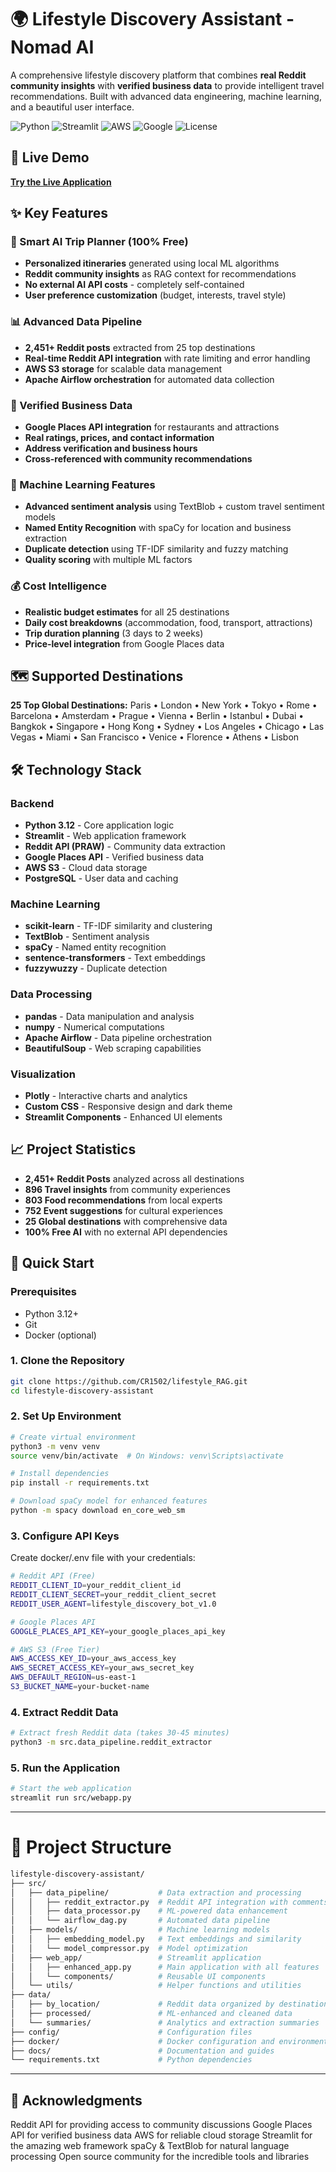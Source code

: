 # 🌍 Lifestyle Discovery Assistant - Nomad AI

A comprehensive lifestyle discovery platform that combines **real Reddit community insights** with **verified business data** to provide intelligent travel recommendations. Built with advanced data engineering, machine learning, and a beautiful user interface.

![Python](https://img.shields.io/badge/Python-3.12-blue.svg)
![Streamlit](https://img.shields.io/badge/Streamlit-1.29+-green.svg)
![AWS](https://img.shields.io/badge/AWS-S3-orange.svg)
![Google](https://img.shields.io/badge/Google-Places%20API-red.svg)
![License](https://img.shields.io/badge/License-MIT-yellow.svg)

## 🚀 Live Demo

**[Try the Live Application]((https://nomadai.streamlit.app/))** 

## ✨ Key Features

### 🧠 Smart AI Trip Planner (100% Free)
- **Personalized itineraries** generated using local ML algorithms
- **Reddit community insights** as RAG context for recommendations
- **No external AI API costs** - completely self-contained
- **User preference customization** (budget, interests, travel style)

### 📊 Advanced Data Pipeline
- **2,451+ Reddit posts** extracted from 25 top destinations
- **Real-time Reddit API integration** with rate limiting and error handling
- **AWS S3 storage** for scalable data management
- **Apache Airflow orchestration** for automated data collection

### 🏪 Verified Business Data
- **Google Places API integration** for restaurants and attractions
- **Real ratings, prices, and contact information**
- **Address verification and business hours**
- **Cross-referenced with community recommendations**

### 🤖 Machine Learning Features
- **Advanced sentiment analysis** using TextBlob + custom travel sentiment models
- **Named Entity Recognition** with spaCy for location and business extraction
- **Duplicate detection** using TF-IDF similarity and fuzzy matching
- **Quality scoring** with multiple ML factors

### 💰 Cost Intelligence
- **Realistic budget estimates** for all 25 destinations
- **Daily cost breakdowns** (accommodation, food, transport, attractions)
- **Trip duration planning** (3 days to 2 weeks)
- **Price-level integration** from Google Places data

## 🗺️ Supported Destinations

**25 Top Global Destinations:**
Paris • London • New York • Tokyo • Rome • Barcelona • Amsterdam • Prague • Vienna • Berlin • Istanbul • Dubai • Bangkok • Singapore • Hong Kong • Sydney • Los Angeles • Chicago • Las Vegas • Miami • San Francisco • Venice • Florence • Athens • Lisbon

## 🛠️ Technology Stack

### **Backend**
- **Python 3.12** - Core application logic
- **Streamlit** - Web application framework
- **Reddit API (PRAW)** - Community data extraction
- **Google Places API** - Verified business data
- **AWS S3** - Cloud data storage
- **PostgreSQL** - User data and caching

### **Machine Learning**
- **scikit-learn** - TF-IDF similarity and clustering
- **TextBlob** - Sentiment analysis
- **spaCy** - Named entity recognition
- **sentence-transformers** - Text embeddings
- **fuzzywuzzy** - Duplicate detection

### **Data Processing**
- **pandas** - Data manipulation and analysis
- **numpy** - Numerical computations
- **Apache Airflow** - Data pipeline orchestration
- **BeautifulSoup** - Web scraping capabilities

### **Visualization**
- **Plotly** - Interactive charts and analytics
- **Custom CSS** - Responsive design and dark theme
- **Streamlit Components** - Enhanced UI elements

## 📈 Project Statistics

- **2,451+ Reddit Posts** analyzed across all destinations
- **896 Travel insights** from community experiences
- **803 Food recommendations** from local experts
- **752 Event suggestions** for cultural experiences
- **25 Global destinations** with comprehensive data
- **100% Free AI** with no external API dependencies

## 🚀 Quick Start

### Prerequisites
- Python 3.12+
- Git
- Docker (optional)

### 1. Clone the Repository
```bash
git clone https://github.com/CR1502/lifestyle_RAG.git
cd lifestyle-discovery-assistant
```
### 2. Set Up Environment
```bash
# Create virtual environment
python3 -m venv venv
source venv/bin/activate  # On Windows: venv\Scripts\activate

# Install dependencies
pip install -r requirements.txt

# Download spaCy model for enhanced features
python -m spacy download en_core_web_sm
```
### 3. Configure API Keys
Create docker/.env file with your credentials:
```bash
# Reddit API (Free)
REDDIT_CLIENT_ID=your_reddit_client_id
REDDIT_CLIENT_SECRET=your_reddit_client_secret
REDDIT_USER_AGENT=lifestyle_discovery_bot_v1.0

# Google Places API
GOOGLE_PLACES_API_KEY=your_google_places_api_key

# AWS S3 (Free Tier)
AWS_ACCESS_KEY_ID=your_aws_access_key
AWS_SECRET_ACCESS_KEY=your_aws_secret_key
AWS_DEFAULT_REGION=us-east-1
S3_BUCKET_NAME=your-bucket-name
```
### 4. Extract Reddit Data
```bash
# Extract fresh Reddit data (takes 30-45 minutes)
python3 -m src.data_pipeline.reddit_extractor
```
### 5. Run the Application
```bash
# Start the web application
streamlit run src/webapp.py
```
-----

# 📁 Project Structure
```bash
lifestyle-discovery-assistant/
├── src/
│   ├── data_pipeline/           # Data extraction and processing
│   │   ├── reddit_extractor.py  # Reddit API integration with comments
│   │   ├── data_processor.py    # ML-powered data enhancement
│   │   └── airflow_dag.py       # Automated data pipeline
│   ├── models/                  # Machine learning models
│   │   ├── embedding_model.py   # Text embeddings and similarity
│   │   └── model_compressor.py  # Model optimization
│   ├── web_app/                 # Streamlit application
│   │   ├── enhanced_app.py      # Main application with all features
│   │   └── components/          # Reusable UI components
│   └── utils/                   # Helper functions and utilities
├── data/
│   ├── by_location/             # Reddit data organized by destination
│   ├── processed/               # ML-enhanced and cleaned data
│   └── summaries/               # Analytics and extraction summaries
├── config/                      # Configuration files
├── docker/                      # Docker configuration and environment
├── docs/                        # Documentation and guides
└── requirements.txt             # Python dependencies
```
----

## 🙏 Acknowledgments

Reddit API for providing access to community discussions
Google Places API for verified business data
AWS for reliable cloud storage
Streamlit for the amazing web framework
spaCy & TextBlob for natural language processing
Open source community for the incredible tools and libraries


